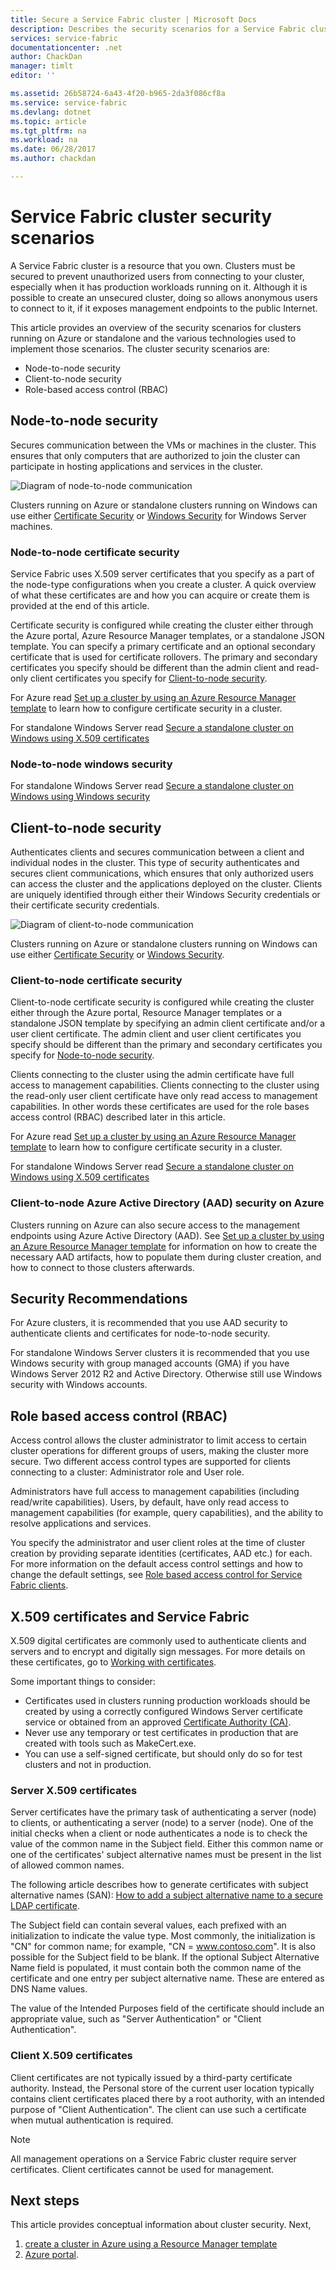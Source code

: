 ```yaml
---
title: Secure a Service Fabric cluster | Microsoft Docs
description: Describes the security scenarios for a Service Fabric cluster and the different technologies used to implement those scenarios.
services: service-fabric
documentationcenter: .net
author: ChackDan
manager: timlt
editor: ''

ms.assetid: 26b58724-6a43-4f20-b965-2da3f086cf8a
ms.service: service-fabric
ms.devlang: dotnet
ms.topic: article
ms.tgt_pltfrm: na
ms.workload: na
ms.date: 06/28/2017
ms.author: chackdan

---
```

# Service Fabric cluster security scenarios
A Service Fabric cluster is a resource that you own. Clusters must be secured to prevent unauthorized users from connecting to your cluster, especially when it has production workloads running on it. Although it is possible to create an unsecured cluster, doing so allows anonymous users to connect to it, if it exposes management endpoints to the public Internet. 

This article provides an overview of the security scenarios for clusters running on Azure or standalone and the various technologies used to implement those scenarios. The cluster security scenarios are:

* Node-to-node security
* Client-to-node security
* Role-based access control (RBAC)

## Node-to-node security
Secures communication between the VMs or machines in the cluster. This ensures that only computers that are authorized to join the cluster can participate in hosting applications and services in the cluster.

![Diagram of node-to-node communication][Node-to-Node]

Clusters running on Azure or standalone clusters running on Windows can use either [Certificate Security](https://msdn.microsoft.com/library/ff649801.aspx) or [Windows Security](https://msdn.microsoft.com/library/ff649396.aspx) for Windows Server machines.

### Node-to-node certificate security
Service Fabric uses X.509 server certificates that you specify as a part of the node-type configurations when you create a cluster. A quick overview of what these certificates are and how you can acquire or create them is provided at the end of this article.

Certificate security is configured while creating the cluster either through the Azure portal, Azure Resource Manager templates, or a standalone JSON template. You can specify a primary certificate and an optional secondary certificate that is used for certificate rollovers. The primary and secondary certificates you specify should be different than the admin client and read-only client certificates you specify for [Client-to-node security](#client-to-node-security).

For Azure read [Set up a cluster by using an Azure Resource Manager template](service-fabric-cluster-creation-via-arm.md) to learn how to configure certificate security in a cluster.

For standalone Windows Server read [Secure a standalone cluster on Windows using X.509 certificates ](service-fabric-windows-cluster-x509-security.md)

### Node-to-node windows security
For standalone Windows Server read [Secure a standalone cluster on Windows using Windows security](service-fabric-windows-cluster-windows-security.md)

## Client-to-node security
Authenticates clients and secures communication between a client and individual nodes in the cluster. This type of security authenticates and secures client communications, which ensures that only authorized users can access the cluster and the applications deployed on the cluster. Clients are uniquely identified through either their Windows Security credentials or their certificate security credentials.

![Diagram of client-to-node communication][Client-to-Node]

Clusters running on Azure or standalone clusters running on Windows can use either [Certificate Security](https://msdn.microsoft.com/library/ff649801.aspx) or [Windows Security](https://msdn.microsoft.com/library/ff649396.aspx).

### Client-to-node certificate security
 Client-to-node certificate security is configured while creating the cluster either through the Azure portal, Resource Manager templates or a standalone JSON template by specifying an admin client certificate and/or a user client certificate.  The admin client and user client certificates you specify should be different than the primary and secondary certificates you specify for [Node-to-node security](#node-to-node-security).

Clients connecting to the cluster using the admin certificate have full access to management capabilities.  Clients connecting to the cluster using the read-only user client certificate have only read access to management capabilities. In other words these certificates are used for the role bases access control (RBAC) described later in this article.

For Azure read [Set up a cluster by using an Azure Resource Manager template](service-fabric-cluster-creation-via-arm.md) to learn how to configure certificate security in a cluster.

For standalone Windows Server read [Secure a standalone cluster on Windows using X.509 certificates ](service-fabric-windows-cluster-x509-security.md)

### Client-to-node Azure Active Directory (AAD) security on Azure
Clusters running on Azure can also secure access to the management endpoints using Azure Active Directory (AAD). See [Set up a cluster by using an Azure Resource Manager template](service-fabric-cluster-creation-via-arm.md) for information on how to create the necessary AAD artifacts, how to populate them during cluster creation, and how to connect to those clusters afterwards.

## Security Recommendations
For Azure clusters, it is recommended that you use AAD security to authenticate clients and certificates for node-to-node security.

For standalone Windows Server clusters it is recommended that you use Windows security with group managed accounts (GMA) if you have Windows Server 2012 R2 and Active Directory. Otherwise still use Windows security with Windows accounts.

## Role based access control (RBAC)
Access control allows the cluster administrator to limit access to certain cluster operations for different groups of users, making the cluster more secure. Two different access control types are supported for clients connecting to a cluster: Administrator role and User role.

Administrators have full access to management capabilities (including read/write capabilities). Users, by default, have only read access to management capabilities (for example, query capabilities), and the ability to resolve applications and services.

You specify the administrator and user client roles at the time of cluster creation by providing separate identities (certificates, AAD etc.) for each. For more information on the default access control settings and how to change the default settings, see [Role based access control for Service Fabric clients](service-fabric-cluster-security-roles.md).

## X.509 certificates and Service Fabric
X.509 digital certificates are commonly used to authenticate clients and servers and to encrypt and digitally sign messages. For more details on these certificates, go to [Working with certificates](http://msdn.microsoft.com/library/ms731899.aspx).

Some important things to consider:

* Certificates used in clusters running production workloads should be created by using a correctly configured Windows Server certificate service or obtained from an approved [Certificate Authority (CA)](https://en.wikipedia.org/wiki/Certificate_authority).
* Never use any temporary or test certificates in production that are created with tools such as MakeCert.exe.
* You can use a self-signed certificate, but should only do so for test clusters and not in production.

### Server X.509 certificates
Server certificates have the primary task of authenticating a server (node) to clients, or authenticating a server (node) to a server (node). One of the initial checks when a client or node authenticates a node is to check the value of the common name in the Subject field. Either this common name or one of the certificates' subject alternative names must be present in the list of allowed common names.

The following article describes how to generate certificates with subject alternative names (SAN):
[How to add a subject alternative name to a secure LDAP certificate](http://support.microsoft.com/kb/931351).

The Subject field can contain several values, each prefixed with an initialization to indicate the value type. Most commonly, the initialization is "CN" for common name; for example, "CN = www.contoso.com". It is also possible for the Subject field to be blank. If the optional Subject Alternative Name field is populated, it must contain both the common name of the certificate and one entry per subject alternative name. These are entered as DNS Name values.

The value of the Intended Purposes field of the certificate should include an appropriate value, such as "Server Authentication" or "Client Authentication".

### Client X.509 certificates
Client certificates are not typically issued by a third-party certificate authority. Instead, the Personal store of the current user location typically contains client certificates placed there by a root authority, with an intended purpose of "Client Authentication". The client can use such a certificate when mutual authentication is required.

> [!NOTE]
> All management operations on a Service Fabric cluster require server certificates. Client certificates cannot be used for management.
> 
> 

<!--Every topic should have next steps and links to the next logical set of content to keep the customer engaged-->


## Next steps
This article provides conceptual information about cluster security. Next,


1.  [create a cluster in Azure using a Resource Manager template](service-fabric-cluster-creation-via-arm.md) 
2.  [Azure portal](service-fabric-cluster-creation-via-portal.md).

<!--Image references-->
[Node-to-Node]: ./media/service-fabric-cluster-security/node-to-node.png
[Client-to-Node]: ./media/service-fabric-cluster-security/client-to-node.png
